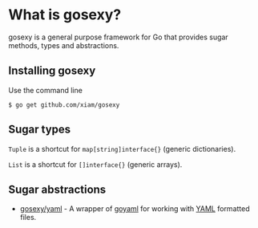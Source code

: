 # What is gosexy?

gosexy is a general purpose framework for Go that provides sugar methods, types and abstractions.

## Installing gosexy

Use the command line

    $ go get github.com/xiam/gosexy

## Sugar types

``Tuple`` is a shortcut for ``map[string]interface{}`` (generic dictionaries).

``List`` is a shortcut for ``[]interface{}`` (generic arrays).

## Sugar abstractions

* [gosexy/yaml](https://github.com/xiam/gosexy/tree/master/yaml) - A wrapper of [goyaml](http://launchpad.net/goyaml) for working with [YAML](http://www.yaml.org) formatted files.

